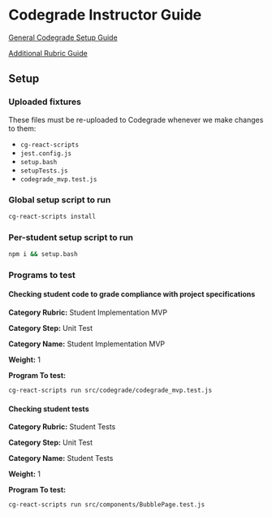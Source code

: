 # Codegrade Instructor Guide
[General Codegrade Setup Guide](https://www.notion.so/lambdaschool/Setting-up-an-assignment-via-Code-Grade-Step-by-step-walkthrough-for-instructors-e772dcf032f842deb47153cc619af83e#128ff615ea4c467f88d20be095da0e59)

[Additional Rubric Guide](https://www.notion.so/lambdaschool/Adding-Rubrics-to-CodeGrade-dd19fc8fc86844efa598a361cb5338a1)

## Setup

### Uploaded fixtures
These files must be re-uploaded to Codegrade whenever we make changes to them:

- `cg-react-scripts`
- `jest.config.js`
- `setup.bash`
- `setupTests.js`
- `codegrade_mvp.test.js`

### Global setup script to run

```bash
cg-react-scripts install
```

### Per-student setup script to run

```bash
npm i && setup.bash
```

### Programs to test

#### Checking student code to grade compliance with project specifications

**Category Rubric:** Student Implementation MVP

**Category Step:** Unit Test

**Category Name:** Student Implementation MVP

**Weight:** 1

**Program To test:**

```bash
cg-react-scripts run src/codegrade/codegrade_mvp.test.js
```

#### Checking student tests

**Category Rubric:** Student Tests

**Category Step:** Unit Test

**Category Name:** Student Tests

**Weight:** 1

**Program To test:**

```bash
cg-react-scripts run src/components/BubblePage.test.js
```

